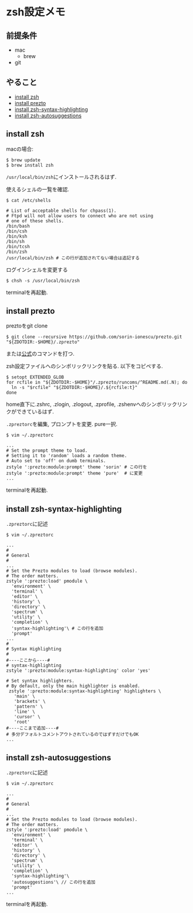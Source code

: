 # zsh設定メモ

## 前提条件
- mac
    - brew
- git

## やること
- [install zsh](#install-zsh)
- [install prezto](#install-prezto)
- [install zsh-syntax-highlighting](#install-zsh-syntax-highlighting)
- [install zsh-autosuggestions](#install-zsh-autosuggestions)

## install zsh

macの場合:

```
$ brew update
$ brew install zsh
```

`/usr/local/bin/zsh`にインストールされるはず.  

使えるシェルの一覧を確認.

```
$ cat /etc/shells

# List of acceptable shells for chpass(1).
# Ftpd will not allow users to connect who are not using
# one of these shells.
/bin/bash
/bin/csh
/bin/ksh
/bin/sh
/bin/tcsh
/bin/zsh
/usr/local/bin/zsh # この行が追加されてない場合は追記する
```

ログインシェルを変更する

```
$ chsh -s /usr/local/bin/zsh
```

terminalを再起動.

## install prezto

preztoをgit clone

```
$ git clone --recursive https://github.com/sorin-ionescu/prezto.git "${ZDOTDIR:-$HOME}/.zprezto"
```

または[公式](https://github.com/sorin-ionescu/prezto)のコマンドを打つ.

zsh設定ファイルへのシンボリックリンクを貼る. 以下をコピペする.

```
$ setopt EXTENDED_GLOB
for rcfile in "${ZDOTDIR:-$HOME}"/.zprezto/runcoms/^README.md(.N); do
  ln -s "$rcfile" "${ZDOTDIR:-$HOME}/.${rcfile:t}"
done
```

home直下に.zshrc, .zlogin, .zlogout, .zprofile, .zshenvへのシンボリックリンクができているはず.

`.zpreztorc`を編集, プロンプトを変更. pure一択.

```
$ vim ~/.zpreztorc

...
# Set the prompt theme to load.
# Setting it to 'random' loads a random theme.
# Auto set to 'off' on dumb terminals.
zstyle ':prezto:module:prompt' theme 'sorin' # この行を
zstyle ':prezto:module:prompt' theme 'pure'  # に変更
...
```

terminalを再起動.

## install zsh-syntax-highlighting

`.zpreztorc`に記述
```
$ vim ~/.zpreztorc

...
#
# General
#
...
# Set the Prezto modules to load (browse modules).
# The order matters.
zstyle ':prezto:load' pmodule \
  'environment' \
  'terminal' \
  'editor' \
  'history' \
  'directory' \
  'spectrum' \
  'utility' \
  'completion' \
  'syntax-highlighting'\ # この行を追加
  'prompt'
...
#
# Syntax Highlighting
#
#----ここから----#
# syntax-highlighting
zstyle ':prezto:module:syntax-highlighting' color 'yes'

# Set syntax highlighters.
# By default, only the main highlighter is enabled.
 zstyle ':prezto:module:syntax-highlighting' highlighters \
   'main' \
   'brackets' \
   'pattern' \
   'line' \
   'cursor' \
   'root'
#----ここまで追加----#
# 多分デフォルトコメントアウトされているのではずすだけでもOK
...
```

## install zsh-autosuggestions

`.zpreztorc`に記述
```
$ vim ~/.zpreztorc

...
#
# General
#
...
# Set the Prezto modules to load (browse modules).
# The order matters.
zstyle ':prezto:load' pmodule \
  'environment' \
  'terminal' \
  'editor' \
  'history' \
  'directory' \
  'spectrum' \
  'utility' \
  'completion' \
  'syntax-highlighting'\
  'autosuggestions'\ // この行を追加
  'prompt'
...
```

terminalを再起動.
